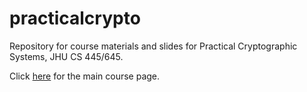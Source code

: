 practicalcrypto
===============
Repository for course materials and slides for Practical Cryptographic Systems, JHU CS 445/645.

Click [here](https://github.com/matthewdgreen/practicalcrypto/wiki) for the main course page.
